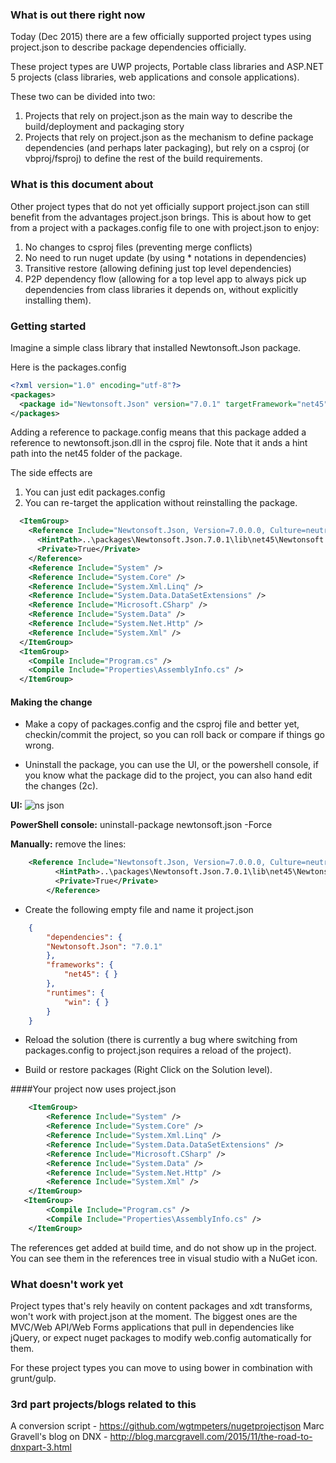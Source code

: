 ### What is out there right now
Today (Dec 2015) there are a few officially supported project types using project.json to describe package dependencies officially.

These project types are UWP projects, Portable class libraries and ASP.NET 5 projects (class libraries, web applications and console applications).

These two can be divided into two:
1. Projects that rely on project.json as the main way to describe the build/deployment and packaging story
2. Projects that rely on project.json as the mechanism to define package dependencies (and perhaps later packaging), but rely on a csproj (or vbproj/fsproj) to define the rest of the build requirements.

### What is this document about
Other project types that do not yet officially support project.json can still benefit from the advantages project.json  brings. This is about how to get from a project with a packages.config file to one with project.json to enjoy:

1. No changes to csproj files (preventing merge conflicts)
2. No need to run nuget update (by using * notations in dependencies)
3. Transitive restore (allowing defining just top level dependencies)
4. P2P dependency flow (allowing for a top level app to always pick up dependencies from class libraries it depends on, without explicitly installing them).

### Getting started
Imagine a simple class library that installed Newtonsoft.Json package.

Here is the packages.config
```xml
<?xml version="1.0" encoding="utf-8"?>
<packages>
  <package id="Newtonsoft.Json" version="7.0.1" targetFramework="net45" />
</packages>
```

Adding a reference to package.config means that this package added a reference to newtonsoft.json.dll in the csproj file.
Note that it ands a hint path into the net45 folder of the package.

The side effects are
1. You can just edit packages.config
2. You can re-target the application without reinstalling the package.

```xml
  <ItemGroup>
    <Reference Include="Newtonsoft.Json, Version=7.0.0.0, Culture=neutral, PublicKeyToken=30ad4fe6b2a6aeed, processorArchitecture=MSIL">
      <HintPath>..\packages\Newtonsoft.Json.7.0.1\lib\net45\Newtonsoft.Json.dll</HintPath>
      <Private>True</Private>
    </Reference>
    <Reference Include="System" />
    <Reference Include="System.Core" />
    <Reference Include="System.Xml.Linq" />
    <Reference Include="System.Data.DataSetExtensions" />
    <Reference Include="Microsoft.CSharp" />
    <Reference Include="System.Data" />
    <Reference Include="System.Net.Http" />
    <Reference Include="System.Xml" />
  </ItemGroup>
  <ItemGroup>
    <Compile Include="Program.cs" />
    <Compile Include="Properties\AssemblyInfo.cs" />
  </ItemGroup>
```

#### Making the change
* Make a copy of packages.config and the csproj file and better yet, checkin/commit the project, so you can roll back or compare if things go wrong.

* Uninstall the package, you can use the UI, or the powershell console, if you know what the package did to the project, you can also hand edit the changes (2c).

**UI:**
![ns json](https://cloud.githubusercontent.com/assets/1238711/11911284/e01937ae-a5c5-11e5-89fa-5f43eaad077a.png)

**PowerShell console:** uninstall-package newtonsoft.json -Force 

**Manually:** remove the lines:

```xml
    <Reference Include="Newtonsoft.Json, Version=7.0.0.0, Culture=neutral, PublicKeyToken=30ad4fe6b2a6aeed, processorArchitecture=MSIL">
          <HintPath>..\packages\Newtonsoft.Json.7.0.1\lib\net45\Newtonsoft.Json.dll</HintPath>
          <Private>True</Private>
        </Reference>
```
* Create the following empty file and name it project.json

```json
    {
        "dependencies": {
        "Newtonsoft.Json": "7.0.1"
        },
        "frameworks": {
            "net45": { }
        },
        "runtimes": {
            "win": { }
        }
    }
```
* Reload the solution (there is currently a bug where switching from packages.config to project.json requires a reload of the project).

* Build or restore packages (Right Click on the Solution level).

####Your project now uses project.json

```xml
    <ItemGroup>
        <Reference Include="System" />
        <Reference Include="System.Core" />
        <Reference Include="System.Xml.Linq" />
        <Reference Include="System.Data.DataSetExtensions" />
        <Reference Include="Microsoft.CSharp" />
        <Reference Include="System.Data" />
        <Reference Include="System.Net.Http" />
        <Reference Include="System.Xml" />
    </ItemGroup>
   <ItemGroup>
        <Compile Include="Program.cs" />
        <Compile Include="Properties\AssemblyInfo.cs" />
    </ItemGroup>
```

The references get added at build time, and do not show up in the project. You can see them in the references tree in visual studio with a NuGet icon.

### What doesn't work yet
Project types that's rely heavily on content packages and xdt transforms, won't work with project.json at the moment. The biggest ones are the MVC/Web API/Web Forms applications that pull in dependencies like jQuery, or expect nuget packages to modify web.config automatically for them.

For these project types you can move to using bower in combination with grunt/gulp.

### 3rd part projects/blogs related to this
A conversion script - https://github.com/wgtmpeters/nugetprojectjson
Marc Gravell's blog on DNX - http://blog.marcgravell.com/2015/11/the-road-to-dnxpart-3.html

